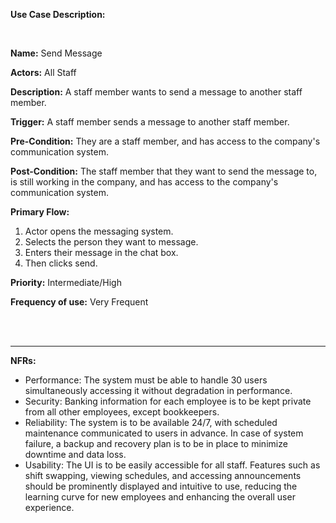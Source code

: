 **Use Case Description:**

<br>

**Name:** Send Message

**Actors:** All Staff

**Description:** A staff member wants to send a message to another staff member. 

**Trigger:** A staff member sends a message to another staff member. 

**Pre-Condition:** They are a staff member, and has access to the company's communication system. 

**Post-Condition:** The staff member that they want to send the message to, is still working in the company, and has access to the company's communication system. 

**Primary Flow:** 
1. Actor opens the messaging system.
2. Selects the person they want to message.
3. Enters their message in the chat box.
4. Then clicks send. 

**Priority:** Intermediate/High

**Frequency of use:** Very Frequent


<br>
<br>

-------------------------------------------------------------------------------------------------------------------------------------

**NFRs:**

- Performance: The system must be able to handle 30 users simultaneously accessing it without degradation in performance.
- Security: Banking information for each employee is to be kept private from all other employees, except bookkeepers.
- Reliability: The system is to be available 24/7, with scheduled maintenance communicated to users in advance. In case of system failure, a backup and recovery plan is to be in place to minimize downtime and data loss.
- Usability: The UI is to be easily accessible for all staff. Features such as shift swapping, viewing schedules, and accessing announcements should be prominently displayed and intuitive to use, reducing the learning curve for new employees and enhancing the overall user experience. 
